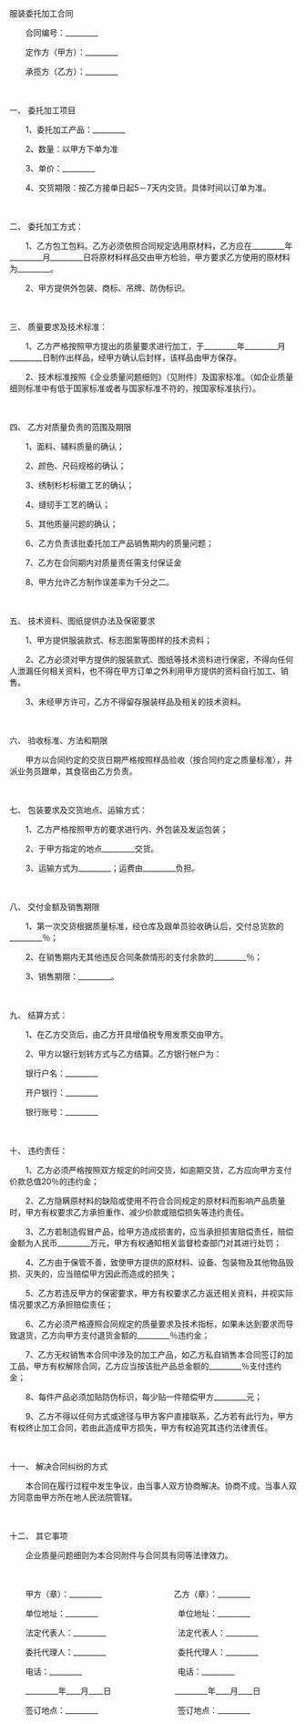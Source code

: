 



服装委托加工合同



 

　　合同编号：_________　　

　　定作方（甲方）：_________　　

　　承揽方（乙方）：_________

　　

一、
委托加工项目

　　1、委托加工产品：_________

　　2、数量：以甲方下单为准

　　3、单价：_________

　　4、交货期限：按乙方接单日起5－7天内交货。具体时间以订单为准。

　　

二、
委托加工方式：

　　1、乙方包工包料。乙方必须依照合同规定选用原材料，乙方应在_________年_________月_________日将原材料样品交由甲方检验，甲方要求乙方使用的原材料为_________。

　　2、甲方提供外包装、商标、吊牌、防伪标识。

　　

三、
质量要求及技术标准：

　　1、乙方严格按照甲方提出的质量要求进行加工，于_________年_________月_________日制作出样品，经甲方确认后封样，该样品由甲方保存。

　　2、技术标准按照《企业质量问题细则》（见附件）及国家标准。（如企业质量细则标准中有低于国家标准或者与国家标准不符的，按国家标准执行）。

　　

四、
乙方对质量负责的范围及期限

　　1、面料、辅料质量的确认；

　　2、颜色、尺码规格的确认；

　　3、绣制杉杉标徽工艺的确认；

　　4、缝纫手工艺的确认；

　　5、其他质量问题的确认；

　　6、乙方负责该批委托加工产品销售期内的质量问题；

　　7、乙方在合同期内对质量责任需支付保证金

　　8、甲方允许乙方制作误差率为千分之二。

　　

五、
技术资料、图纸提供办法及保密要求

　　1、甲方提供服装款式、标志图案等图样的技术资料；

　　2、乙方必须对甲方提供的服装款式、图纸等技术资料进行保密，不得向任何人泄漏任何相关资料，也不得在甲方订单之外利用甲方提供的资料自行加工、销售。

　　3、未经甲方许可，乙方不得留存服装样品及相关的技术资料。

　　

六、
验收标准、方法和期限

　　甲方以合同约定的交货日期严格按照样品验收（按合同约定之质量标准），并派业务员跟单，其食宿由乙方负责。

　　

七、
包装要求及交货地点、运输方式：

　　1、乙方严格按照甲方的要求进行内、外包装及发运包装；

　　2、于甲方指定的地点_________交货。

　　3、运输方式为_________；运费由_________负担。

　　

八、
交付金额及销售期限

　　1、第一次交货根据质量标准，经仓库及跟单员验收确认后，交付总货款的_________％；

　　2、在销售期内无其他违反合同条款情形的支付余款的_________％；

　　3、销售期限：_________。

　　

九、
结算方式：

　　1、在乙方交货后，由乙方开具增值税专用发票交由甲方。

　　2、甲方以银行划转方式与乙方结算。乙方银行帐户为：

　　银行户名：_________

　　开户银行：_________

　　银行账号：_________

　　

十、
违约责任：

　　1、乙方必须严格按照双方规定的时间交货，如逾期交货，乙方应向甲方支付价款总值20％的违约金；

　　2、乙方隐瞒原材料的缺陷或使用不符合合同规定的原材料而影响产品质量时，甲方有权要求乙方承担重作、减少价款或赔偿损失等违约责任。

　　3、乙方若制造假冒产品，给甲方造成损害的，应当承担损害赔偿责任，赔偿金额为人民币_________万元，甲方有权通知相关监督检查部门对其进行处罚；

　　4、乙方由于保管不善，致使甲方提供的原材料、设备、包装物及其他物品毁损、灭失的，应当赔偿甲方因此而造成的损失；

　　5、乙方若违反甲方的保密要求，甲方有权要求乙方返还相关资料，并视实际情况要求乙方承担赔偿责任；

　　6、乙方必须严格遵照合同规定的质量要求及技术指标，如果未达到要求而导致退货，乙方向甲方支付退货金额的_________％违约金；

　　7、乙方无权销售本合同中涉及的加工产品，如乙方私自销售本合同签订的加工品，甲方有权解除合同，乙方应当按该批产品总金额的_________％支付违约金；

　　8、每件产品必须加贴防伪标识，每少贴一件赔偿甲方_________元；

　　9、乙方不得以任何方式或途径与甲方客户直接联系，乙方若有此行为，甲方有权终止加工合同，若由此造成甲方损失，甲方有权追究其违约法律责任。

　　

十一、
解决合同纠纷的方式

　　本合同在履行过程中发生争议，由当事人双方协商解决。协商不成，当事人双方同意由甲方所在地人民法院管辖。

　　

十二、
其它事项

　　企业质量问题细则为本合同附件与合同具有同等法律效力。　

　　　

　　甲方（章）：_________　　　　　　　　　乙方（章）：_________　　

　　单位地址：_________　　　　　　　　　　单位地址：_________　　

　　法定代表人：_________　　　　　　　　　法定代表人：_________　　

　　委托代理人：_________　　　　　　　　　委托代理人：_________　　

　　电话：_________　　　　　　　　　　　　电话：_________　　

　　_________年____月____日　　　　　　　　_________年____月____日　　

　　签订地点：_________　　　　　　　　　　签订地点：_________